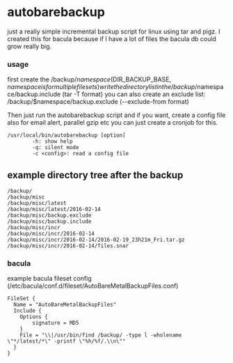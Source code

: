 # autobarebackup
just a really simple incremental backup script for linux using tar and pigz. I created this for bacula because if I have a lot of files the bacula db could grow really big.


### usage
first create the /backup/$namespace ($DIR_BACKUP_BASE, $namespace is for multiple filesets) 
write the directory list in the/backup/$namespace/backup.include (tar -T format)
you can also create an exclude list: /backup/$namespace/backup.exclude (--exclude-from format)

Then just run the autobarebackup script and if you want, create a config file also for email alert, parallel gzip etc
you can just create a cronjob for this.
```
/usr/local/bin/autobarebackup [option]
        -h: show help
        -q: silent mode
        -c <config>: read a config file
```
## example directory tree after the backup
```
/backup/
/backup/misc
/backup/misc/latest
/backup/misc/latest/2016-02-14
/backup/misc/backup.exclude
/backup/misc/backup.include
/backup/misc/incr
/backup/misc/incr/2016-02-14
/backup/misc/incr/2016-02-14/2016-02-19_23h21m_Fri.tar.gz
/backup/misc/incr/2016-02-14/files.snar
```

### bacula
example bacula fileset config (/etc/bacula/conf.d/fileset/AutoBareMetalBackupFiles.conf)
```
FileSet {
  Name = "AutoBareMetalBackupFiles"
  Include {
    Options {
        signature = MD5
    }
    File = "\\|/usr/bin/find /backup/ -type l -wholename \"*/latest/*\" -printf \"%h/%f/.\\n\""
  }
}
```

